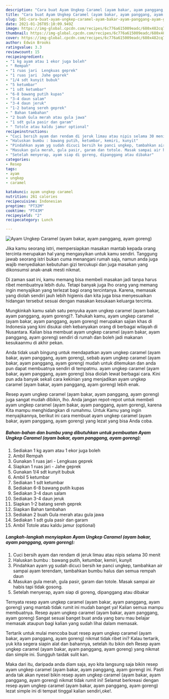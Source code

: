 ```yaml
---
description: "Cara buat Ayam Ungkep Caramel (ayam bakar, ayam panggang, ayam goreng) yang nikmat dan Mudah Dibuat"
title: "Cara buat Ayam Ungkep Caramel (ayam bakar, ayam panggang, ayam goreng) yang nikmat dan Mudah Dibuat"
slug: 501-cara-buat-ayam-ungkep-caramel-ayam-bakar-ayam-panggang-ayam-goreng-yang-nikmat-dan-mudah-dibuat
date: 2021-01-26T05:10:09.949Z
image: https://img-global.cpcdn.com/recipes/6c776a615009eadc/680x482cq70/ayam-ungkep-caramel-ayam-bakar-ayam-panggang-ayam-goreng-foto-resep-utama.jpg
thumbnail: https://img-global.cpcdn.com/recipes/6c776a615009eadc/680x482cq70/ayam-ungkep-caramel-ayam-bakar-ayam-panggang-ayam-goreng-foto-resep-utama.jpg
cover: https://img-global.cpcdn.com/recipes/6c776a615009eadc/680x482cq70/ayam-ungkep-caramel-ayam-bakar-ayam-panggang-ayam-goreng-foto-resep-utama.jpg
author: Edwin Brooks
ratingvalue: 3.3
reviewcount: 15
recipeingredient:
- "1 kg ayam atau 1 ekor juga boleh"
- " Rempah"
- "1 ruas jari  Lengkuas geprek"
- "1 ruas jari  Jahe geprek"
- "1/4 sdt kunyit bubuk"
- "5 ketumbar"
- "1 sdt ketumbar"
- "6-8 bawang putih kupas"
- "3-4 daun salam"
- "3-4 daun jeruk"
- "1-2 batang sereh geprek"
- " Bahan tambahan"
- "2 buah Gula merah atau gula jawa"
- "1 sdt gula pasir dan garam"
- " Totole atau kaldu jamur optional"
recipeinstructions:
- "Cuci bersih ayam dan rendam di jeruk limau atau nipis selama 30 menit"
- "Haluskan bumbu : bawang putih, ketumbar, kemiri, kunyit"
- "Pindahkan ayam yg sudah dicuci bersih ke panci ungkep, tambahkan air sampai ayam terendam, tambahkan bumbu halus dan semua rempah daun"
- "Masukan gula merah, gula pasir, garam dan totole. Masak sampai air habis tapi tidak gosong."
- "Setelah menyerap, ayam siap di goreng, dipanggang atau dibakar"
categories:
- Resep
tags:
- ayam
- ungkep
- caramel

katakunci: ayam ungkep caramel 
nutrition: 261 calories
recipecuisine: Indonesian
preptime: "PT32M"
cooktime: "PT43M"
recipeyield: "2"
recipecategory: Lunch

---
```



![Ayam Ungkep Caramel (ayam bakar, ayam panggang, ayam goreng)](https://img-global.cpcdn.com/recipes/6c776a615009eadc/680x482cq70/ayam-ungkep-caramel-ayam-bakar-ayam-panggang-ayam-goreng-foto-resep-utama.jpg)

Jika kamu seorang istri, mempersiapkan masakan mantab kepada orang tercinta merupakan hal yang mengasyikan untuk kamu sendiri. Tanggung jawab seorang istri bukan cuma menangani rumah saja, namun anda juga wajib menyediakan kebutuhan gizi tercukupi dan juga masakan yang dikonsumsi anak-anak mesti nikmat.

Di zaman  saat ini, kamu memang bisa membeli masakan jadi tanpa harus ribet membuatnya lebih dulu. Tetapi banyak juga lho orang yang memang ingin menyajikan yang terlezat bagi orang tercintanya. Karena, memasak yang diolah sendiri jauh lebih higienis dan kita juga bisa menyesuaikan hidangan tersebut sesuai dengan masakan kesukaan keluarga tercinta. 



Mungkinkah kamu salah satu penyuka ayam ungkep caramel (ayam bakar, ayam panggang, ayam goreng)?. Tahukah kamu, ayam ungkep caramel (ayam bakar, ayam panggang, ayam goreng) merupakan sajian khas di Indonesia yang kini disukai oleh kebanyakan orang di berbagai wilayah di Nusantara. Kalian bisa membuat ayam ungkep caramel (ayam bakar, ayam panggang, ayam goreng) sendiri di rumah dan boleh jadi makanan kesukaanmu di akhir pekan.

Anda tidak usah bingung untuk mendapatkan ayam ungkep caramel (ayam bakar, ayam panggang, ayam goreng), sebab ayam ungkep caramel (ayam bakar, ayam panggang, ayam goreng) mudah untuk ditemukan dan anda pun dapat membuatnya sendiri di tempatmu. ayam ungkep caramel (ayam bakar, ayam panggang, ayam goreng) bisa diolah lewat berbagai cara. Kini pun ada banyak sekali cara kekinian yang menjadikan ayam ungkep caramel (ayam bakar, ayam panggang, ayam goreng) lebih enak.

Resep ayam ungkep caramel (ayam bakar, ayam panggang, ayam goreng) juga sangat mudah dibikin, lho. Anda jangan repot-repot untuk membeli ayam ungkep caramel (ayam bakar, ayam panggang, ayam goreng), karena Kita mampu menghidangkan di rumahmu. Untuk Kamu yang ingin menyajikannya, berikut ini cara membuat ayam ungkep caramel (ayam bakar, ayam panggang, ayam goreng) yang lezat yang bisa Anda coba.

<!--inarticleads1-->

##### Bahan-bahan dan bumbu yang dibutuhkan untuk pembuatan Ayam Ungkep Caramel (ayam bakar, ayam panggang, ayam goreng):

1. Sediakan 1 kg ayam atau 1 ekor juga boleh
1. Ambil  Rempah
1. Gunakan 1 ruas jari - Lengkuas geprek
1. Siapkan 1 ruas jari - Jahe geprek
1. Gunakan 1/4 sdt kunyit bubuk
1. Ambil 5 ketumbar
1. Sediakan 1 sdt ketumbar
1. Sediakan 6-8 bawang putih kupas
1. Sediakan 3-4 daun salam
1. Sediakan 3-4 daun jeruk
1. Siapkan 1-2 batang sereh geprek
1. Siapkan  Bahan tambahan
1. Sediakan 2 buah Gula merah atau gula jawa
1. Sediakan 1 sdt gula pasir dan garam
1. Ambil  Totole atau kaldu jamur (optional)




<!--inarticleads2-->

##### Langkah-langkah menyiapkan Ayam Ungkep Caramel (ayam bakar, ayam panggang, ayam goreng):

1. Cuci bersih ayam dan rendam di jeruk limau atau nipis selama 30 menit
1. Haluskan bumbu : bawang putih, ketumbar, kemiri, kunyit
1. Pindahkan ayam yg sudah dicuci bersih ke panci ungkep, tambahkan air sampai ayam terendam, tambahkan bumbu halus dan semua rempah daun
1. Masukan gula merah, gula pasir, garam dan totole. Masak sampai air habis tapi tidak gosong.
1. Setelah menyerap, ayam siap di goreng, dipanggang atau dibakar




Ternyata resep ayam ungkep caramel (ayam bakar, ayam panggang, ayam goreng) yang mantab tidak rumit ini mudah banget ya! Kalian semua mampu membuatnya. Resep ayam ungkep caramel (ayam bakar, ayam panggang, ayam goreng) Sangat sesuai banget buat anda yang baru mau belajar memasak ataupun bagi kalian yang sudah lihai dalam memasak.

Tertarik untuk mulai mencoba buat resep ayam ungkep caramel (ayam bakar, ayam panggang, ayam goreng) nikmat tidak ribet ini? Kalau tertarik, yuk kita segera siapin alat dan bahannya, setelah itu bikin deh Resep ayam ungkep caramel (ayam bakar, ayam panggang, ayam goreng) yang nikmat dan simple ini. Sungguh taidak sulit kan. 

Maka dari itu, daripada anda diam saja, ayo kita langsung saja bikin resep ayam ungkep caramel (ayam bakar, ayam panggang, ayam goreng) ini. Pasti anda tak akan nyesel bikin resep ayam ungkep caramel (ayam bakar, ayam panggang, ayam goreng) nikmat tidak rumit ini! Selamat berkreasi dengan resep ayam ungkep caramel (ayam bakar, ayam panggang, ayam goreng) lezat simple ini di tempat tinggal kalian sendiri,oke!.

